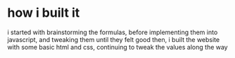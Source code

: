 # how i built it
i started with brainstorming the formulas, before implementing them into javascript, and tweaking them until they felt good
then, i built the website with some basic html and css, continuing to tweak the values along the way
